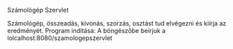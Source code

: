Számológép Szervlet

Számológép, összeadás, kivonás, szorzás, osztást tud elvégezni és kiírja az eredményét.
Program indítása:
A böngészőbe beírjuk a lolcalhost:8080/szamologepszervlet
